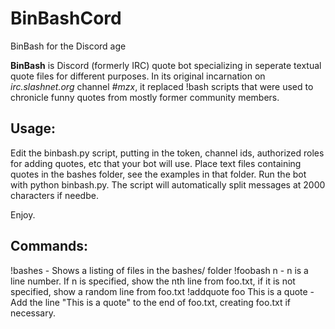 # BinBashCord
BinBash for the Discord age

**BinBash** is Discord (formerly IRC) quote bot specializing in seperate textual quote files 
for different purposes. In its original incarnation on *irc.slashnet.org*
channel *#mzx*, it replaced !<nick>bash scripts that were used to chronicle funny 
quotes from mostly former community members.

## Usage:

Edit the binbash.py script, putting in the token, channel ids, authorized roles
for adding quotes, etc that your bot will use. Place text files containing quotes in the 
bashes folder, see the examples in that folder. Run the bot with python 
binbash.py. The script will automatically split messages at 2000
characters if needbe.

Enjoy.

## Commands:

!bashes - Shows a listing of files in the bashes/ folder
!foobash n - n is a line number. If n is specified, show the nth line from foo.txt, if it is not specified, show a random line from foo.txt
!addquote foo This is a quote - Add the line "This is a quote" to the end of foo.txt, creating foo.txt if necessary.
